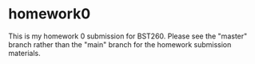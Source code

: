 # homework0
This is my homework 0 submission for BST260. Please see the "master" branch rather than the "main" branch for the homework submission materials.
